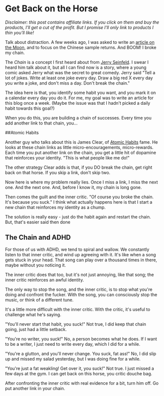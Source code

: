 Get Back on the Horse
=====================

_Disclaimer:  this post contains affiliate links.  If you click on them and buy the products, I'll get a cut of the profit.  But I promise I'll only link to products I thin you'll like!_

Talk about distraction.  A few weeks ago, I was asked to write an [article on the Moon](LINK), and to focus on the Chinese sample returns.  And BOOM!  I broke my chain.

The _Chain_ is a concept I first heard about from [Jerry Seinfeld](LINK).  I swear I heard him talk about it, but all I can find now is a story, where a young comic asked Jerry what was the secret to great comedy.  Jerry said "Tell a lot of jokes.  Write at least one joke every day.  Draw a big red X every day you write a joke, and don't miss a day.  Don't break the chain."

The idea here is that, you identify some habit you want, and you mark it on a calendar every day you do it.  For me, my goal was to write an article for this blog once a week.  (Maybe the issue was that I hadn't picked a daily habit towards this goal?)

When you do this, you are building a chain of successes.  Every time you add another link to that chain, you...

##Atomic Habits

Another guy who talks about this is James Clear, of [Atomic Habits](LINK) fame.  He looks at these chain links as little micro-encouragements, micro-rewards.  Each time you put another link on the chain, you get a little hit of dopamine that reinforces your identity.  "This is what people like me do!"

The other strategy Clear adds is that, if you DO break the chain, get right back on that horse.  If you skip a link, don't skip two.

Now here is where my problem really lies.  Once I miss a link, I miss the next one.  And the next one.  And, before I know it, my chain is long gone.

Then comes the guilt and the inner critic.  "Of course you broke the chain.  It's because you suck." I think what actually happens here is that I start a new chain that reinforces my identity as a chump.

The solution is really easy - just do the habit again and restart the chain.  But, that's easier said then done

## The Chain and ADHD

For those of us with ADHD, we tend to spiral and wallow.  We constantly listen to that inner critic, and wind up agreeing with it.  It's like when a song gets stuck in your head.  That song can play over a thousand times in there, maybe without you noticing it.

The inner critic does that too, but it's not just annoying, like that song; the inner critic reinforces an awful identity.

The only way to stop the song, and the inner critic, is to stop what you're doing and confront the fucker.  With the song, you can consciously stop the music, or think of a different tune.

It's a little more difficult with the inner critic.  With the critic, it's useful to challenge what he's saying.

"You'll never start that habit, you suck!" Not true, I did keep that chain going, just had a little setback.

"You're no writer, you suck!"  No, a person becomes what he does.  If I want to be a writer, I just need to write every day, which I did for a while.

"You're a glutton, and you'll never change.  You suck, fat ass!"  No, I did slip up and missed my salad yesterday, but I was doing fine for a while.

"You're just a fat weakling!  Get over it, you suck!"  Not true.  I just missed a few days at the gym.  I can get back on this horse, you critic douche bag.

After confronting the inner critic with real evidence for a bit, turn him off.  Go put another link in your chain.
